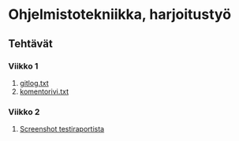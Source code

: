 # Ohjelmistotekniikka, harjoitustyö

## Tehtävät

### Viikko 1

1. [gitlog.txt](https://github.com/kokalliomaki/ot-harjoitustyo/blob/master/laskarit/viikko1/gitlog.txt)
1. [komentorivi.txt](https://github.com/kokalliomaki/ot-harjoitustyo/blob/master/laskarit/viikko1/komentorivi.txt)

### Viikko 2

1. [Screenshot testiraportista](https://github.com/kokalliomaki/ot-harjoitustyo/blob/master/laskarit/viikko2/testiSS.png)
